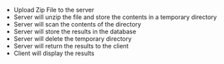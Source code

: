 - Upload Zip File to the server
- Server will unzip the file and store the contents in a temporary directory
- Server will scan the contents of the directory
- Server will store the results in the database
- Server will delete the temporary directory
- Server will return the results to the client
- Client will display the results